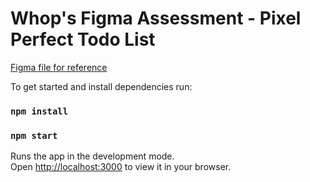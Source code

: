 # Whop's Figma Assessment - Pixel Perfect Todo List

[Figma file for reference](https://www.figma.com/file/s6Husazop7uufjGxdcdOPs/Front-End-Test-(Carl-Roberts)?node-id=2%3A37)

To get started and install dependencies run:

### `npm install`

### `npm start`

Runs the app in the development mode.\
Open [http://localhost:3000](http://localhost:3000) to view it in your browser.
